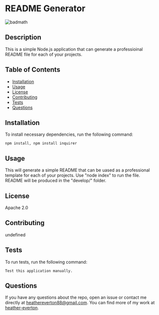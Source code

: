 # README Generator
  ![badmath](https://img.shields.io/badge/license-Apache2.0-blue)

## Description
This is a simple Node.js application that can generate a professioinal README file for each of your projects. 
## Table of Contents
* [Installation](#installation)
* [Usage](#usage)
* [License](#license)
* [Contributing](#contributing)
* [Tests](#tests)
* [Questions](#questions)
## Installation
To install necessary dependencies, run the following command:
```
npm install, npm install inquirer
```
## Usage
This will generate a simple README that can be uased as a professional template for each of your projects. Use "node index" to run the file. README will be produced in the "develop/" folder.

## License
Apache 2.0

## Contributing
undefined

## Tests
To run tests, run the following command:
```
Test this application manually.
```
## Questions
If you have any questions about the repo, open an issue or contact me directly at heathereverton88@gmail.com. You can find more of my work at [heather-everton](https://github.com/heather-everton/).
